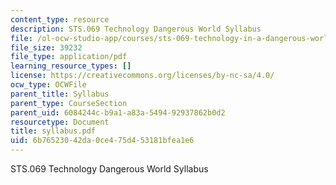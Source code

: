 ```yaml
---
content_type: resource
description: STS.069 Technology Dangerous World Syllabus
file: /ol-ocw-studio-app/courses/sts-069-technology-in-a-dangerous-world-fall-2002/6b76523042da0ce475d453181bfea1e6_syllabus.pdf
file_size: 39232
file_type: application/pdf
learning_resource_types: []
license: https://creativecommons.org/licenses/by-nc-sa/4.0/
ocw_type: OCWFile
parent_title: Syllabus
parent_type: CourseSection
parent_uid: 6084244c-b9a1-a83a-5494-92937862b0d2
resourcetype: Document
title: syllabus.pdf
uid: 6b765230-42da-0ce4-75d4-53181bfea1e6
---
```

STS.069 Technology Dangerous World Syllabus